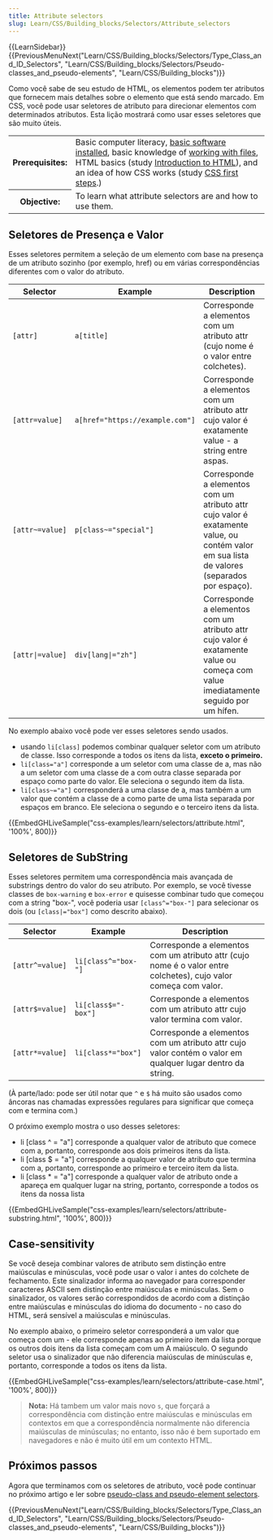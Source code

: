 ```yaml
---
title: Attribute selectors
slug: Learn/CSS/Building_blocks/Selectors/Attribute_selectors
---
```


{{LearnSidebar}}{{PreviousMenuNext("Learn/CSS/Building_blocks/Selectors/Type_Class_and_ID_Selectors", "Learn/CSS/Building_blocks/Selectors/Pseudo-classes_and_pseudo-elements", "Learn/CSS/Building_blocks")}}

Como você sabe de seu estudo de HTML, os elementos podem ter atributos que fornecem mais detalhes sobre o elemento que está sendo marcado. Em CSS, você pode usar seletores de atributo para direcionar elementos com determinados atributos. Esta lição mostrará como usar esses seletores que são muito úteis.

<table class="learn-box standard-table">
  <tbody>
    <tr>
      <th scope="row">Prerequisites:</th>
      <td>
        Basic computer literacy,
        <a
          href="https://developer.mozilla.org/en-US/Learn/Getting_started_with_the_web/Installing_basic_software"
          >basic software installed</a
        >, basic knowledge of
        <a
          href="https://developer.mozilla.org/en-US/Learn/Getting_started_with_the_web/Dealing_with_files"
          >working with files</a
        >, HTML basics (study
        <a href="/en-US/docs/Learn/HTML/Introduction_to_HTML"
          >Introduction to HTML</a
        >), and an idea of how CSS works (study
        <a href="/en-US/docs/Learn/CSS/First_steps">CSS first steps</a>.)
      </td>
    </tr>
    <tr>
      <th scope="row">Objective:</th>
      <td>To learn what attribute selectors are and how to use them.</td>
    </tr>
  </tbody>
</table>

## Seletores de Presença e Valor

Esses seletores permitem a seleção de um elemento com base na presença de um atributo sozinho (por exemplo, href) ou em várias correspondências diferentes com o valor do atributo.

| Selector         | Example                         | Description                                                                                                                                 |
| ---------------- | ------------------------------- | ------------------------------------------------------------------------------------------------------------------------------------------- |
| `[attr]`         | `a[title]`                      | Corresponde a elementos com um atributo attr (cujo nome é o valor entre colchetes).                                                         |
| `[attr=value]`   | `a[href="https://example.com"]` | Corresponde a elementos com um atributo attr cujo valor é exatamente value - a string entre aspas.                                          |
| `[attr~=value]`  | `p[class~="special"]`           | Corresponde a elementos com um atributo attr cujo valor é exatamente value, ou contém valor em sua lista de valores (separados por espaço). |
| `[attr\|=value]` | `div[lang\|="zh"]`              | Corresponde a elementos com um atributo attr cujo valor é exatamente value ou começa com value imediatamente seguido por um hífen.          |

No exemplo abaixo você pode ver esses seletores sendo usados.

- usando `li[class]` podemos combinar qualquer seletor com um atributo de classe. Isso corresponde a todos os itens da lista, **exceto o primeiro.**
- `li[class="a"]` corresponde a um seletor com uma classe de a, mas não a um seletor com uma classe de a com outra classe separada por espaço como parte do valor. Ele seleciona o segundo item da lista.
- `li[class~="a"]` corresponderá a uma classe de a, mas também a um valor que contém a classe de a como parte de uma lista separada por espaços em branco. Ele seleciona o segundo e o terceiro itens da lista.

{{EmbedGHLiveSample("css-examples/learn/selectors/attribute.html", '100%', 800)}}

## Seletores de SubString

Esses seletores permitem uma correspondência mais avançada de substrings dentro do valor do seu atributo. Por exemplo, se você tivesse classes de `box-warning` e `box-error` e quisesse combinar tudo que começou com a string "box-", você poderia usar `[class^="box-"]` para selecionar os dois (ou `[class|="box"]` como descrito abaixo).

| Selector        | Example             | Description                                                                                                      |
| --------------- | ------------------- | ---------------------------------------------------------------------------------------------------------------- |
| `[attr^=value]` | `li[class^="box-"]` | Corresponde a elementos com um atributo attr (cujo nome é o valor entre colchetes), cujo valor começa com valor. |
| `[attr$=value]` | `li[class$="-box"]` | Corresponde a elementos com um atributo attr cujo valor termina com valor.                                       |
| `[attr*=value]` | `li[class*="box"]`  | Corresponde a elementos com um atributo attr cujo valor contém o valor em qualquer lugar dentro da string.       |

(À parte/lado: pode ser útil notar que `^` e `$` há muito são usados como âncoras nas chamadas expressões regulares para significar que começa com e termina com.)

O próximo exemplo mostra o uso desses seletores:

- li \[class ^ = "a"] corresponde a qualquer valor de atributo que comece com a, portanto, corresponde aos dois primeiros itens da lista.
- li \[class $ = "a"] corresponde a qualquer valor de atributo que termina com a, portanto, corresponde ao primeiro e terceiro item da lista.
- li \[class \* = "a"] corresponde a qualquer valor de atributo onde a apareça em qualquer lugar na string, portanto, corresponde a todos os itens da nossa lista

{{EmbedGHLiveSample("css-examples/learn/selectors/attribute-substring.html", '100%', 800)}}

## Case-sensitivity

Se você deseja combinar valores de atributo sem distinção entre maiúsculas e minúsculas, você pode usar o valor i antes do colchete de fechamento. Este sinalizador informa ao navegador para corresponder caracteres ASCII sem distinção entre maiúsculas e minúsculas. Sem o sinalizador, os valores serão correspondidos de acordo com a distinção entre maiúsculas e minúsculas do idioma do documento - no caso do HTML, será sensível a maiúsculas e minúsculas.

No exemplo abaixo, o primeiro seletor corresponderá a um valor que começa com um - ele corresponde apenas ao primeiro item da lista porque os outros dois itens da lista começam com um A maiúsculo. O segundo seletor usa o sinalizador que não diferencia maiúsculas de minúsculas e, portanto, corresponde a todos os itens da lista.

{{EmbedGHLiveSample("css-examples/learn/selectors/attribute-case.html", '100%', 800)}}

> **Nota:** Há tambem um valor mais novo `s`, que forçará a correspondência com distinção entre maiúsculas e minúsculas em contextos em que a correspondência normalmente não diferencia maiúsculas de minúsculas; no entanto, isso não é bem suportado em navegadores e não é muito útil em um contexto HTML.

## Próximos passos

Agora que terminamos com os seletores de atributo, você pode continuar no próximo artigo e ler sobre [pseudo-class and pseudo-element selectors](/pt-BR/docs/Learn/CSS/Building_blocks/Selectors/Pseudo-classes_and_pseudo-elements).

{{PreviousMenuNext("Learn/CSS/Building_blocks/Selectors/Type_Class_and_ID_Selectors", "Learn/CSS/Building_blocks/Selectors/Pseudo-classes_and_pseudo-elements", "Learn/CSS/Building_blocks")}}
